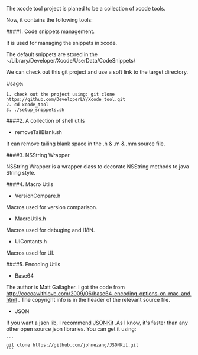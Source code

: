 The xcode tool project is planed to be a collection of xcode tools.

Now, it contains the following tools:

####1. Code snippets management.

It is used for managing the snippets in xcode.

The default snippets are stored in the ~/Library/Developer/Xcode/UserData/CodeSnippets/

We can check out this git project and use a soft link to the target directory.

Usage:

	1. check out the project using: git clone https://github.com/DeveloperLY/Xcode_tool.git
	2. cd xcode_tool
	3. ./setup_snippets.sh


####2. A collection of shell utils

 * removeTailBlank.sh

It can remove tailing blank space in the .h & .m & .mm source file.

####3. NSString Wrapper

NSString Wrapper is a wrapper class to decorate NSString methods to java String style.

####4. Macro Utils

  * VersionCompare.h 

Macros used for version comparison.

* MacroUtils.h

Macros used for debuging and I18N.

* UIContants.h     

Macros used for UI.

####5. Encoding Utils

* Base64 

The author is Matt Gallagher. I got the code from [http://cocoawithlove.com/2009/06/base64-encoding-options-on-mac-and.     html](http://cocoawithlove.com/2009/06/base64-encoding-options-on-mac-and.html) . The copyright info is in the header of the relevant source file.

* JSON         

If you want a json lib, I recommend [JSONKit](https://github.com/johnezang/JSONKit) .As I know, it's faster than any other open source json libraries. You can get it using: 

    ```
    git clone https://github.com/johnezang/JSONKit.git
    ```


